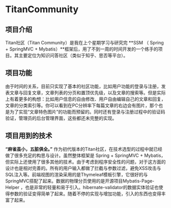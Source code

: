 # TitanCommunity

## **项目介绍**

  Titan社区（Titan Community）是我在上个星期学习与研究完 **SSM （ Spring + SpringMVC + Mybatis）**框架后，用了不到一周的时间开发的一个练手的项目。其主要定位为知识问答社区（类似于知乎、思否等平台）。

## **项目功能**

  由于时间的关系，目前只实现了基本的社区功能，比如用户功能的登录与注册，发表文章与回复文章，文章列表的分页和置顶优先级，以及文章的搜索等。但是实际上有着更多的构想：比如用户信息的自由修改、用户自由编辑自己的文章和回复，文章的分类索引等。你可以看到在PC分辨率下每篇文章的右边会有图片，那个也是为了实现“文章特色图片”的功能而预留的。同时还有登录与注册过程中的验证码验证，管理员的后台管理界面，这些都还未完整的实现。

## **项目用到的技术**

  **“麻雀虽小，五脏俱全。”** 作为初代版本的Titan社区，在技术选型的过程中就已经做了很多充足的构思与设计。虽然整体框架是 Spring + SpringMVC + Mybatis，但实际上还使用了很多其他的技术。由于考虑到程序安全性的问题，对于这方面的设计也是相对完善的。所有的用户输入都做了拦截与参数过滤，避免XSS攻击与SQL注入等。前端视图的渲染采用的是Thymeleaf模板引擎，它很好的与SpringMVC搭配了起来。数据的物理分页使用的是开源项目Mybatis-Page-Helper ，也是非常的轻量和易于引入。hibernate-validator的数据实体验证也使得参数的验证变得简单了起来。随着不停的实现与增加功能，引入的东西也变得丰富了起来。
